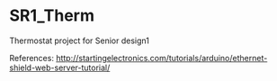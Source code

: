 SR1_Therm
=========

Thermostat project for Senior design1

References:
http://startingelectronics.com/tutorials/arduino/ethernet-shield-web-server-tutorial/
